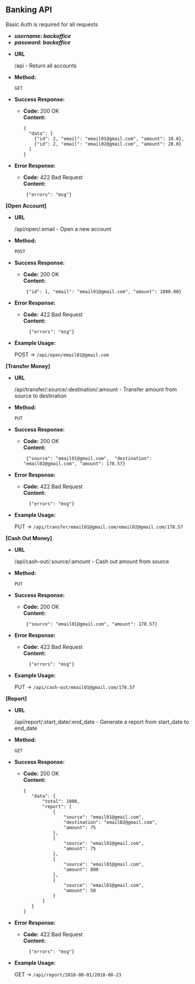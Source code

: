 **Banking API**
----
  Basic Auth is required for all requests

  - ***username: backoffice***
  - ***password: backoffice***

* **URL**

  /api - Return all accounts

* **Method:**

  `GET`

* **Success Response:**

  * **Code:** 200 OK <br />
    **Content:**
    ```
    {
      "data": [
        {"id": 2, "email": "email01@gmail.com", "amount": 10.0},
        {"id": 2, "email": "email02@gmail.com", "amount": 20.0}
      ]
    }
    ```

* **Error Response:**

  * **Code:** 422 Bad Request <br />
    **Content:**
    ```
     {"errors": "msg"}
    ```

**[Open Account]**

  * **URL**

    /api/open/:email - Open a new account

  * **Method:**

      `POST`

  * **Success Response:**

    * **Code:** 200 OK <br />
      **Content:**
      ```
       {"id": 1, "email": "email01@gmail.com", "amount": 1000.00}      
      ```

  * **Error Response:**

    * **Code:** 422 Bad Request <br />
      **Content:**
      ```
        {"errors": "msg"}
      ```
  * **Example Usage:**

    POST -> `/api/open/email01@gmail.com`

**[Transfer Money]**

  * **URL**

    /api/transfer/:source/:destination/:amount - Transfer amount from source to destination

  * **Method:**

      `PUT`

  * **Success Response:**

    * **Code:** 200 OK <br />
      **Content:**
      ```
       {"source": "email01@gmail.com",  "destination": "email02@gmail.com", "amount": 178.57}      
      ```

  * **Error Response:**

    * **Code:** 422 Bad Request <br />
      **Content:**
      ```
        {"errors": "msg"}
      ```
  * **Example Usage:**

    PUT -> `/api/transfer/email01@gmail.com/email02@gmail.com/178.57`


**[Cash Out Money]**

  * **URL**

    /api/cash-out/:source/:amount - Cash out amount from source

  * **Method:**

      `PUT`

  * **Success Response:**

    * **Code:** 200 OK <br />
      **Content:**
      ```
       {"source": "email01@gmail.com", "amount": 178.57}      
      ```

  * **Error Response:**

    * **Code:** 422 Bad Request <br />
      **Content:**
      ```
        {"errors": "msg"}
      ```
  * **Example Usage:**

    PUT -> `/api/cash-out/email01@gmail.com/178.57`

**[Report]**

  * **URL**

    /api/report/:start_date/:end_date - Generate a report from start_date to end_date

  * **Method:**

      `GET`

  * **Success Response:**

    * **Code:** 200 OK <br />
      **Content:**
      ```
      {
         "data": {
             "total": 1000,
             "report": [
                 {
                     "source": "email01@gmail.com",
                     "destination": "email02@gmail.com",
                     "amount": 75
                 },
                 {
                     "source": "email01@gmail.com",
                     "amount": 75
                 },
                 {
                     "source": "email01@gmail.com",
                     "amount": 800
                 },
                 {
                     "source": "email01@gmail.com",
                     "amount": 50
                 }
             ]
         }
      }   
      ```

  * **Error Response:**

    * **Code:** 422 Bad Request <br />
      **Content:**
      ```
        {"errors": "msg"}
      ```
  * **Example Usage:**

    GET -> `/api/report/2018-08-01/2018-08-23`
